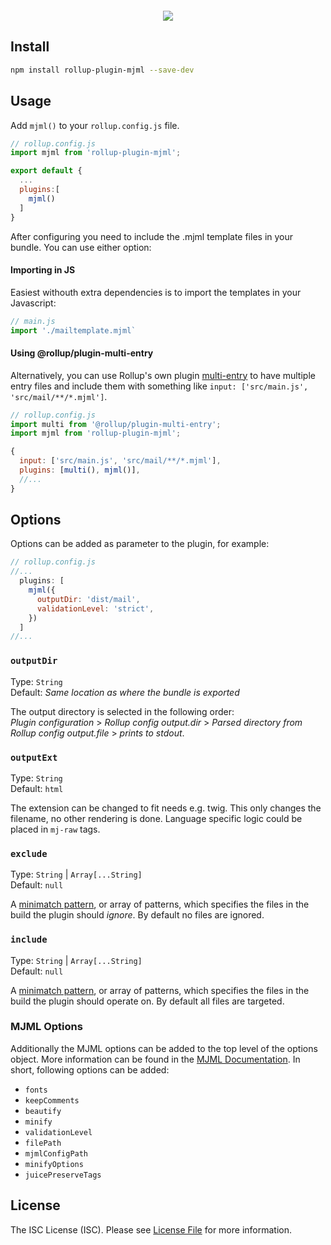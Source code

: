<div class="text-xs-center" align="center" style="margin: 20px">
  <img src="https://user-images.githubusercontent.com/9211670/72424331-170b8e00-3786-11ea-9792-9168ee5aafec.png">
</div>

## Install

```bash
npm install rollup-plugin-mjml --save-dev
```
## Usage

Add `mjml()` to your `rollup.config.js` file.

```js
// rollup.config.js
import mjml from 'rollup-plugin-mjml';

export default {
  ...
  plugins:[
    mjml()
  ]
}
```

After configuring you need to include the .mjml template files in your bundle. You can use either option:

#### Importing in JS

Easiest withouth extra dependencies is to import the templates in your Javascript:

```js
// main.js
import './mailtemplate.mjml`
```

#### Using @rollup/plugin-multi-entry

Alternatively, you can use Rollup's own plugin [multi-entry](https://github.com/rollup/plugins/tree/master/packages/multi-entry) to have multiple entry files and include them with something like `input: ['src/main.js', 'src/mail/**/*.mjml']`.

```js
// rollup.config.js
import multi from '@rollup/plugin-multi-entry';
import mjml from 'rollup-plugin-mjml';

{
  input: ['src/main.js', 'src/mail/**/*.mjml'],
  plugins: [multi(), mjml()],
  //...
}
```

## Options

Options can be added as parameter to the plugin, for example:

```js
// rollup.config.js
//...
  plugins: [
    mjml({
      outputDir: 'dist/mail',
      validationLevel: 'strict',
    })
  ]
//...
```

### `outputDir`
Type: `String`<br>
Default: _Same location as where the bundle is exported_

The output directory is selected in the following order:<br> _Plugin configuration_ > _Rollup config output.dir_ > _Parsed directory from Rollup config output.file_ > _prints to stdout_.

### `outputExt`
Type: `String`<br>
Default: `html`

The extension can be changed to fit needs e.g. twig. This only changes the filename, no other rendering is done. Language specific logic could be placed in `mj-raw` tags.

### `exclude`

Type: `String` | `Array[...String]`<br>
Default: `null`

A [minimatch pattern](https://github.com/isaacs/minimatch), or array of patterns, which specifies the files in the build the plugin should _ignore_. By default no files are ignored.

### `include`

Type: `String` | `Array[...String]`<br>
Default: `null`

A [minimatch pattern](https://github.com/isaacs/minimatch), or array of patterns, which specifies the files in the build the plugin should operate on. By default all files are targeted.

### MJML Options

Additionally the MJML options can be added to the top level of the options object. More information can be found in the [MJML Documentation](https://mjml.io/documentation/#inside-node-js). In short, following options can be added:

- `fonts`
- `keepComments`
- `beautify`
- `minify`
- `validationLevel`
- `filePath`
- `mjmlConfigPath`
- `minifyOptions`
- `juicePreserveTags`

## License

The ISC License (ISC). Please see [License File](https://github.com/daankauwenberg/rollup-plugin-mjml/blob/master/LICENSE) for more information.